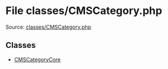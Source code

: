 File classes/CMSCategory.php
=========

Source: [classes/CMSCategory.php](https://github.com/PrestaShop/PrestaShop/blob/1.5.6.3/classes/CMSCategory.php)


Classes
-------

* [CMSCategoryCore](class.CMSCategoryCore.md)

